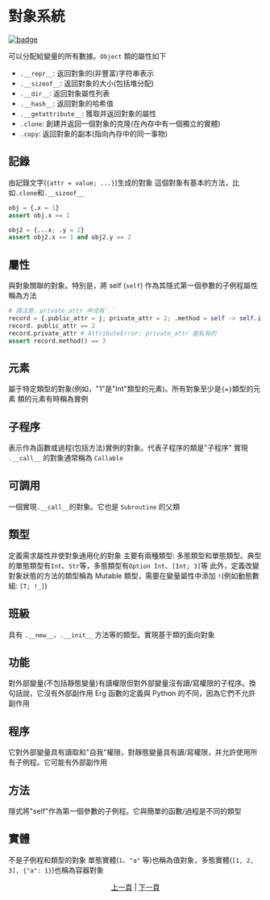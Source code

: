 # 對象系統

[![badge](https://img.shields.io/endpoint.svg?url=https%3A%2F%2Fgezf7g7pd5.execute-api.ap-northeast-1.amazonaws.com%2Fdefault%2Fsource_up_to_date%3Fowner%3Derg-lang%26repos%3Derg%26ref%3Dmain%26path%3Ddoc/EN/syntax/25_object_system.md%26commit_hash%3D06f8edc9e2c0cee34f6396fd7c64ec834ffb5352)](https://gezf7g7pd5.execute-api.ap-northeast-1.amazonaws.com/default/source_up_to_date?owner=erg-lang&repos=erg&ref=main&path=doc/EN/syntax/25_object_system.md&commit_hash=06f8edc9e2c0cee34f6396fd7c64ec834ffb5352)

可以分配給變量的所有數據。`Object` 類的屬性如下

* `.__repr__`: 返回對象的(非豐富)字符串表示
* `.__sizeof__`: 返回對象的大小(包括堆分配)
* `.__dir__`: 返回對象屬性列表
* `.__hash__`: 返回對象的哈希值
* `.__getattribute__`: 獲取并返回對象的屬性
* `.clone`: 創建并返回一個對象的克隆(在內存中有一個獨立的實體)
* `.copy`: 返回對象的副本(指向內存中的同一事物)

## 記錄

由記錄文字(`{attr = value; ...}`)生成的對象
這個對象有基本的方法，比如`.clone`和`.__sizeof__`

```python
obj = {.x = 1}
assert obj.x == 1

obj2 = {...x; .y = 2}
assert obj2.x == 1 and obj2.y == 2
```

## 屬性

與對象關聯的對象。特別是，將 self (`self`) 作為其隱式第一個參數的子例程屬性稱為方法

```python
# 請注意，private_attr 中沒有`.`
record = {.public_attr = j; private_attr = 2; .method = self -> self.i + 1}
record. public_attr == 2
record.private_attr # AttributeError: private_attr 是私有的
assert record.method() == 3
```

## 元素

屬于特定類型的對象(例如，"1"是"Int"類型的元素)。所有對象至少是`{=}`類型的元素
類的元素有時稱為實例

## 子程序

表示作為函數或過程(包括方法)實例的對象。代表子程序的類是"子程序"
實現 `.__call__` 的對象通常稱為 `Callable`

## 可調用

一個實現`.__call__`的對象。它也是 `Subroutine` 的父類

## 類型

定義需求屬性并使對象通用化的對象
主要有兩種類型: 多態類型和單態類型。典型的單態類型有`Int`、`Str`等，多態類型有`Option Int`、`[Int; 3]`等
此外，定義改變對象狀態的方法的類型稱為 Mutable 類型，需要在變量屬性中添加 `!`(例如動態數組: `[T; !_]`)

## 班級

具有 `.__new__`、`.__init__` 方法等的類型。實現基于類的面向對象

## 功能

對外部變量(不包括靜態變量)有讀權限但對外部變量沒有讀/寫權限的子程序。換句話說，它沒有外部副作用
Erg 函數的定義與 Python 的不同，因為它們不允許副作用

## 程序

它對外部變量具有讀取和"自我"權限，對靜態變量具有讀/寫權限，并允許使用所有子例程。它可能有外部副作用

## 方法

隱式將"self"作為第一個參數的子例程。它與簡單的函數/過程是不同的類型

## 實體

不是子例程和類型的對象
單態實體(`1`、`"a"` 等)也稱為值對象，多態實體(`[1, 2, 3], {"a": 1}`)也稱為容器對象

<p align='center'>
    <a href='./25_module.md'>上一頁</a> | <a href='./27_pattern_matching.md'>下一頁</a>
</p>
